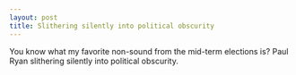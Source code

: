 ```yaml
---
layout: post
title: Slithering silently into political obscurity
---
```


You know what my favorite non-sound from the mid-term elections is? Paul Ryan slithering silently into political obscurity.

<a href="https://brid.gy/publish/twitter"></a>
